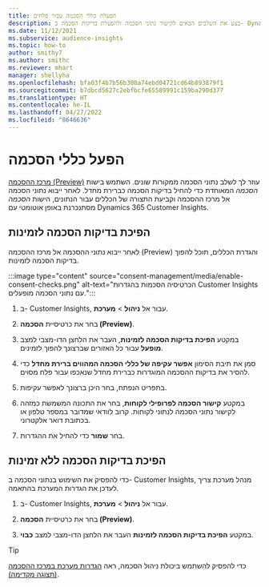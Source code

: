 ```yaml
---
title: הפעלת כללי הסכמה עבור פלחים
description: בצע את השלבים הבאים לקישור נתוני הסכמה ולהפעלת בדיקות הסכמה ב- Dynamics 365 Customer Insights. מנהל מערכת יכול גם להפוך את בדיקות ההסכמה ללא זמינות.
ms.date: 11/12/2021
ms.subservice: audience-insights
ms.topic: how-to
author: smithy7
ms.author: smithc
ms.reviewer: mhart
manager: shellyha
ms.openlocfilehash: bfa03f4b7b56b300a74ebd04721cd64b893879f1
ms.sourcegitcommit: b7dbcd5627c2ebfbcfe65589991c159ba290d377
ms.translationtype: HT
ms.contentlocale: he-IL
ms.lasthandoff: 04/27/2022
ms.locfileid: "8646636"
---
```

# <a name="activate-consent-rules"></a>הפעל כללי הסכמה

[מרכז ההסכמה (Preview)](consent-management/overview.md) עוזר לך לשלב נתוני הסכמה ממקורות שונים. השתמש בישות *הסכמה* המאוחדת כדי להחיל בדיקות הסכמה כברירת מחדל. לאחר ייבוא נתוני הסכמה אל מרכז ההסכמה וקביעת התצורה של הכללים עבור הנתונים, הישות *הסכמה* מסתנכרנת באופן אוטומטי עם Dynamics 365 Customer Insights.

## <a name="enable-consent-checks"></a>הפיכת בדיקות הסכמה לזמינות

לאחר ייבוא נתוני ההסכמה אל מרכז ההסכמה (Preview) והגדרת הכללים, תוכל להפוך בדיקות הסכמה לזמינות. 

:::image type="content" source="consent-management/media/enable-consent-checks.png" alt-text="הכרטיסיה הסכמות בהגדרות Customer Insights עם נתוני הסכמה מופעלים.":::

1. ב- Customer Insights, עבור אל **ניהול** > **מערכת**.

1. בחר את כרטיסיית **הסכמה (Preview)**.

1. במקטע **הפיכת בדיקות הסכמה לזמינות**, העבר את הלחצן הדו-מצבי למצב **מופעל** עבור כל האזורים שברצונך להפוך לזמינים.

1. סמן את תיבת הסימון **‏‫אפשר עקיפה של כללי הסכמה המהווים ברירת מחדל‬** כדי להסיר את בדיקות ההסכמה המוגדרות כברירת מחדל שנאכפו עבור פלח מסוים. 

1. בתפריט הנפתח, בחר היכן ברצונך לאפשר עקיפות.     

1. במקטע **‏‫קישור הסכמה לפרופילי לקוחות‬**, בחר את התכונה המשמשת כמזהה לקישור נתוני הסכמה לנתוני לקוחות. קרוב לוודאי שמדובר במספר טלפון או בכתובת דואר אלקטרוני. 

1. בחר **שמור** כדי להחיל את ההגדרות.

## <a name="disable-consent-checks"></a>הפיכת בדיקות הסכמה ללא זמינות

כדי להפסיק את השימוש בנתוני הסכמה ב- Customer Insights, מנהל מערכת צריך לעדכן את הגדרות המערכת בהתאמה.

1. ב- Customer Insights, עבור אל **ניהול** > **מערכת**.

1. בחר את כרטיסיית **הסכמה (Preview)**.

1. במקטע **‏‫הפיכת בדיקות הסכמה לזמינות‬** העבר את הלחצן הדו-מצבי למצב **כבוי**.

> [!TIP]
> כדי להפסיק להשתמש ביכולת ניהול הסכמה, ראה [הגדרות מערכת במרכז ההסכמה (תצוגה מקדימה)](consent-management/system-settings.md).

